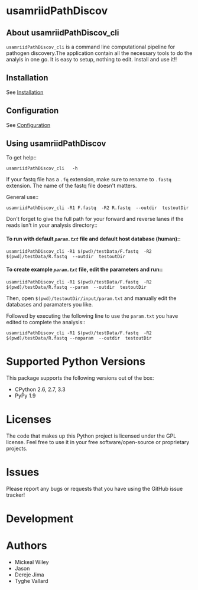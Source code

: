 usamriidPathDiscov
==================

About usamriidPathDiscov_cli
---------

``usamriidPathDiscov_cli`` is a command line computational pipeline for  pathogen discovery.The application contain all the necessary tools to do the analyis in one go. It is easy to setup, nothing to edit. Install and use it!!

Installation
------------

See [Installation](docs/source/install.rst)

Configuration
-------------

See [Configuration](docs/source/configuration.rst)

Using  usamriidPathDiscov
------------------------

To get help::

```
usamriidPathDiscov_cli   -h 
```

If your fastq file has a `.fq` extension, make sure to rename to `.fastq` extension. The name of the fastq file doesn't matters.

General  use::

```
usamriidPathDiscov_cli -R1 F.fastq  -R2 R.fastq  --outdir  testoutDir 
```

Don't forget to give the full path for your forward and reverse lanes if the reads isn't in your analysis directory::

####  To run with  default *`param.txt`* file and default host database (human)::

```
usamriidPathDiscov_cli -R1 $(pwd)/testData/F.fastq  -R2 $(pwd)/testData/R.fastq  --outdir  testoutDir
```

#### To create  example *`param.txt`* file, edit the parameters and run::

```
usamriidPathDiscov_cli -R1 $(pwd)/testData/F.fastq  -R2 $(pwd)/testData/R.fastq --param  --outdir  testoutDir
```
Then, open `$(pwd)/testoutDir/input/param.txt` and manually edit  the databases and paramaters you like.

Followed by executing the following line to use the `param.txt` you have edited to complete the analysis::

```
usamriidPathDiscov_cli -R1 $(pwd)/testData/F.fastq  -R2 $(pwd)/testData/R.fastq --noparam  --outdir  testoutDir
```

Supported Python Versions
=========================

This package  supports the following versions out of the box:

* CPython 2.6, 2.7, 3.3
* PyPy 1.9


Licenses
========

The code that makes up this Python project is licensed under the GPL license. Feel free to use it in your free software/open-source or proprietary projects.

Issues
======

Please report any bugs or requests that you have using the GitHub issue tracker!

Development
===========

Authors
=======

* Mickeal Wiley
* Jason
* Dereje Jima
* Tyghe Vallard
